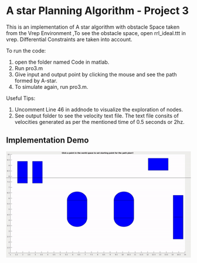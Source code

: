 # A star Planning Algorithm - Project 3

This is an implementation of A star algorithm with obstacle Space taken from the Vrep Environment ,To see the obstacle space, open rrl_ideal.ttt in vrep.
Differential Constraints are taken into account.

To run the code:
1) open the folder named Code in matlab.
2) Run pro3.m
3) Give input and output point by clicking the mouse and see the path formed by A-star.
4) To simulate again, run pro3.m.

Useful Tips:
1) Uncomment Line 46 in addnode to visualize the exploration of nodes.
2) See output folder to see the velocity text file. The text file consits of velocities generated as per the mentioned time of 0.5 seconds or 2hz.

## Implementation Demo


<p align="center">
<img src="https://github.com/anirudhtopiwala/ENPM-661-Planning-Projects/blob/master/A-Star-On-TurtleBot/A-star-Planning-Algorithm-RRL-Project3-with diff/Output/A* with diff.gif">
</p>
